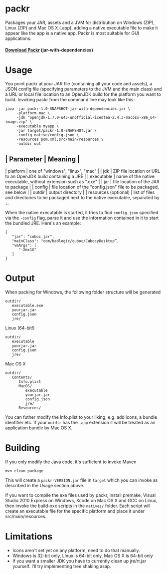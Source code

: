 packr
=====

Packages your JAR, assets and a JVM for distribution on Windows (ZIP), Linux (ZIP) and Mac OS X (.app), adding a native executable file to make it appear like the app is a native app. Packr is most suitable for GUI applications.

#### [Download Packr](http://libgdx.badlogicgames.com/packr/) (jar-with-dependencies)

Usage
=====
You point packr at your JAR file (containing all your code and assets), a JSON config file (specifying parameters to the JVM and the main class) and a URL or local file location to an OpenJDK build for the platform you want to build. Invoking packr from the command line may look like this:

```
java -jar packr-1.0-SNAPSHOT-jar-with-dependencies.jar \
     -platform mac \
     -jdk "openjdk-1.7.0-u45-unofficial-icedtea-2.4.3-macosx-x86_64-image.zip" \
     -executable myapp \
     -jar target/packr-1.0-SNAPSHOT.jar \
     -config native/config.json \
     -resources pom.xml;src/main/resources \
     -outdir out 
```

| Parameter | Meaning |
-----------------------
| platform | one of "windows", "linux", "mac" |
| jdk | ZIP file location or URL to an OpenJDK build containing a JRE |
| executable | name of the native executable, without extension such as ".exe" |
| jar | file location of the JAR to package |
| config | file location of the "config.json" file to be packaged, see below |
| outdir | output directory |
| resources (optional) | list of files and directories to be packaged next to the native executable, separated by `;`.

When the native executable is started, it tries to find `config.json` specified via the `-config` flag, parse it and use the information contained in it to start the bundled JRE. Here's an example:

```
{
   "jar": “cuboc.jar",
   "mainClass": "com/badlogic/cuboc/CubocyDesktop”,
   "vmArgs": [
      "-Xmx1G"
   ]
}
```

Output
======
When packing for Windows, the following folder structure will be generated

```
outdir/
   executable.exe
   yourjar.jar
   config.json
   jre/
```

Linux (64-bit!)

```
outdir/
   executable
   yourjar.jar
   config.json
   jre/
```

Mac OS X

```
outdir/
   Contents/
      Info.plist
      MacOS/
         executable
         yourjar.jar
         config.json
         jre/
      Resources/
```

You can futher modify the Info.plist to your liking, e.g. add icons, a bundle identifier etc. If your `outdir` has the `.app` extension it will be treated as an application bundle by Mac OS X.

Building
========
If you only modify the Java code, it's sufficient to invoke Maven

```
mvn clean package
```

This will create a `packr-VERSION.jar` file in `target` which you can invoke as described in the Usage section above.

If you want to compile the exe files used by packr, install premake, Visual Studio 2010 Express on Windows, Xcode on Mac OS X and GCC on Linux, then invoke the build-xxx scripts in the `natives/` folder. Each script will create an executable file for the specific platform and place it under src/main/resources.

Limitations
===========

  * Icons aren't set yet on any platform, need to do that manually.
  * Windows is 32-bit only, Linux is 64-bit only, Mac OS X is 64-bit only
  * If you want a smaller JDK you have to currently clean up jre/rt.jar yourself. I'll try implementing tree shaking asap.

